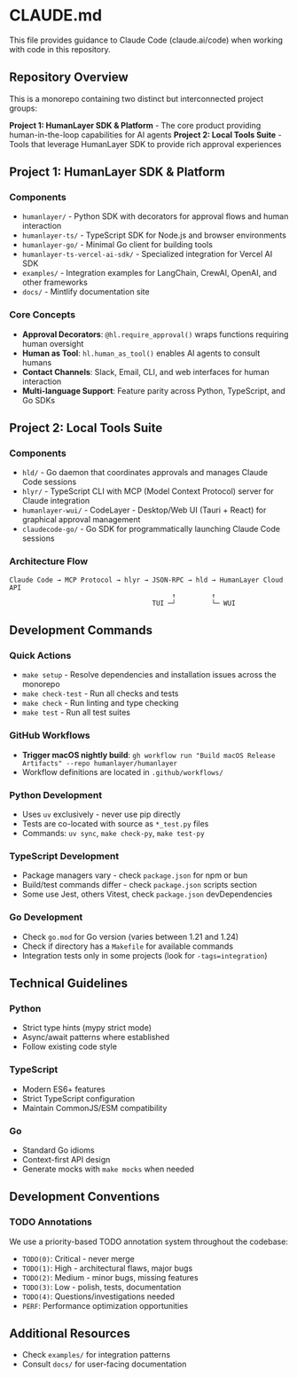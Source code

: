 # CLAUDE.md

This file provides guidance to Claude Code (claude.ai/code) when working with code in this repository.

## Repository Overview

This is a monorepo containing two distinct but interconnected project groups:

**Project 1: HumanLayer SDK & Platform** - The core product providing human-in-the-loop capabilities for AI agents
**Project 2: Local Tools Suite** - Tools that leverage HumanLayer SDK to provide rich approval experiences

## Project 1: HumanLayer SDK & Platform

### Components
- `humanlayer/` - Python SDK with decorators for approval flows and human interaction
- `humanlayer-ts/` - TypeScript SDK for Node.js and browser environments
- `humanlayer-go/` - Minimal Go client for building tools
- `humanlayer-ts-vercel-ai-sdk/` - Specialized integration for Vercel AI SDK
- `examples/` - Integration examples for LangChain, CrewAI, OpenAI, and other frameworks
- `docs/` - Mintlify documentation site

### Core Concepts
- **Approval Decorators**: `@hl.require_approval()` wraps functions requiring human oversight
- **Human as Tool**: `hl.human_as_tool()` enables AI agents to consult humans
- **Contact Channels**: Slack, Email, CLI, and web interfaces for human interaction
- **Multi-language Support**: Feature parity across Python, TypeScript, and Go SDKs

## Project 2: Local Tools Suite

### Components
- `hld/` - Go daemon that coordinates approvals and manages Claude Code sessions
- `hlyr/` - TypeScript CLI with MCP (Model Context Protocol) server for Claude integration
- `humanlayer-wui/` - CodeLayer - Desktop/Web UI (Tauri + React) for graphical approval management
- `claudecode-go/` - Go SDK for programmatically launching Claude Code sessions

### Architecture Flow
```
Claude Code → MCP Protocol → hlyr → JSON-RPC → hld → HumanLayer Cloud API
                                         ↑         ↑
                                    TUI ─┘         └─ WUI
```

## Development Commands

### Quick Actions
- `make setup` - Resolve dependencies and installation issues across the monorepo
- `make check-test` - Run all checks and tests
- `make check` - Run linting and type checking
- `make test` - Run all test suites

### GitHub Workflows
- **Trigger macOS nightly build**: `gh workflow run "Build macOS Release Artifacts" --repo humanlayer/humanlayer`
- Workflow definitions are located in `.github/workflows/`

### Python Development
- Uses `uv` exclusively - never use pip directly
- Tests are co-located with source as `*_test.py` files
- Commands: `uv sync`, `make check-py`, `make test-py`

### TypeScript Development
- Package managers vary - check `package.json` for npm or bun
- Build/test commands differ - check `package.json` scripts section
- Some use Jest, others Vitest, check `package.json` devDependencies

### Go Development
- Check `go.mod` for Go version (varies between 1.21 and 1.24)
- Check if directory has a `Makefile` for available commands
- Integration tests only in some projects (look for `-tags=integration`)

## Technical Guidelines

### Python
- Strict type hints (mypy strict mode)
- Async/await patterns where established
- Follow existing code style

### TypeScript
- Modern ES6+ features
- Strict TypeScript configuration
- Maintain CommonJS/ESM compatibility

### Go
- Standard Go idioms
- Context-first API design
- Generate mocks with `make mocks` when needed

## Development Conventions

### TODO Annotations

We use a priority-based TODO annotation system throughout the codebase:

- `TODO(0)`: Critical - never merge
- `TODO(1)`: High - architectural flaws, major bugs
- `TODO(2)`: Medium - minor bugs, missing features
- `TODO(3)`: Low - polish, tests, documentation
- `TODO(4)`: Questions/investigations needed
- `PERF`: Performance optimization opportunities

## Additional Resources
- Check `examples/` for integration patterns
- Consult `docs/` for user-facing documentation
